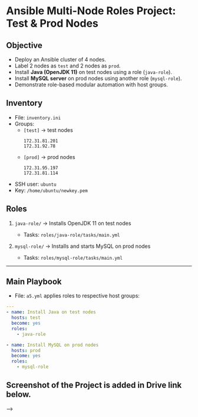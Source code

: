 # Ansible Multi-Node Roles Project: Test & Prod Nodes

## Objective
- Deploy an Ansible cluster of 4 nodes.
- Label 2 nodes as `test` and 2 nodes as `prod`.
- Install **Java (OpenJDK 11)** on test nodes using a role (`java-role`).
- Install **MySQL server** on prod nodes using another role (`mysql-role`).
- Demonstrate role-based modular automation with host groups.

## Inventory
- File: `inventory.ini`
- Groups:
  - `[test]` → test nodes
    ```
    172.31.81.201
    172.31.92.78
    ```
  - `[prod]` → prod nodes
    ```
    172.31.95.197
    172.31.81.114
    ```
- SSH user: `ubuntu`  
- Key: `/home/ubuntu/newkey.pem`

## Roles
1. `java-role/` → Installs OpenJDK 11 on test nodes  
   - Tasks: `roles/java-role/tasks/main.yml`

2. `mysql-role/` → Installs and starts MySQL on prod nodes  
   - Tasks: `roles/mysql-role/tasks/main.yml`

---

## Main Playbook
- File: `a5.yml` applies roles to respective host groups:

```yaml
---
- name: Install Java on test nodes
  hosts: test
  become: yes
  roles:
    - java-role

- name: Install MySQL on prod nodes
  hosts: prod
  become: yes
  roles:
    - mysql-role
```
## Screenshot of the Project is added in Drive link below.
--> 
